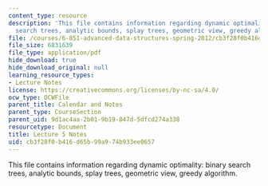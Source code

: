 ```yaml
---
content_type: resource
description: 'This file contains information regarding dynamic optimality: binary
  search trees, analytic bounds, splay trees, geometric view, greedy algorithm.'
file: /courses/6-851-advanced-data-structures-spring-2012/cb3f28f0b416d65b99a974b933ee0657_MIT6_851S12_Lec5.pdf
file_size: 6831639
file_type: application/pdf
hide_download: true
hide_download_original: null
learning_resource_types:
- Lecture Notes
license: https://creativecommons.org/licenses/by-nc-sa/4.0/
ocw_type: OCWFile
parent_title: Calendar and Notes
parent_type: CourseSection
parent_uid: 9d1ac4aa-2b01-9b19-847d-5dfcd274a338
resourcetype: Document
title: Lecture 5 Notes
uid: cb3f28f0-b416-d65b-99a9-74b933ee0657
---
```

This file contains information regarding dynamic optimality: binary search trees, analytic bounds, splay trees, geometric view, greedy algorithm.